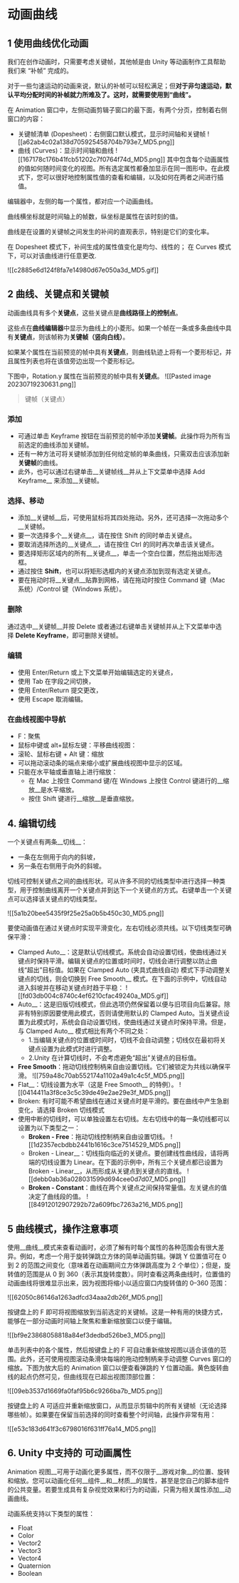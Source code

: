 # 动画曲线
## 1 使用曲线优化动画

我们在创作动画时，只需要考虑关键帧，其他帧是由 Unity 等动画制作工具帮助我们来 “补帧” 完成的。

对于一些匀速运动的动画来说，默认的补帧可以轻松满足；但**对于非匀速运动，默认平均分配时间的补帧就力所难及了。这时，就需要使用到“曲线”。**

在 Animation 窗口中，左侧动画剪辑子窗口的最下面，有两个分页，控制着右侧窗口的内容：

- 关键帧清单 (Dopesheet)：右侧窗口默认模式，显示时间轴和关键帧 ![[a62ab4c02a138d705925458704b793e7_MD5.png]]
- 曲线 (Curves)：显示时间轴和曲线 ![[167178c176b41fcb51202c7f0764f74d_MD5.png]] 其中包含每个动画属性的值如何随时间变化的视图。所有选定属性都叠加显示在同一图形中。在此模式下，您可以很好地控制属性值的查看和编辑，以及如何在两者之间进行插值。

编辑器中，左侧的每一个属性，都对应一个动画曲线。

曲线横坐标就是时间轴上的帧数，纵坐标是属性在该时刻的值。

曲线是在设置的关键帧之间发生的补间的直观表示，特别是它们的变化率。

在 Dopesheet 模式下，补间生成的属性值变化是均匀、线性的；
在 Curves 模式下，可以对该曲线进行任意更改.

![[c2885e6d124f8fa7e14980d67e050a3d_MD5.gif]]

## 2 曲线、关键点和关键帧

动画曲线具有多个**关键点**，这些关键点是**曲线路径上的控制点**。

这些点在**曲线编辑器**中显示为曲线上的小菱形。如果一个帧在一条或多条曲线中具有**关键点**，则该帧称为**关键帧（竖向白线）**。

如果某个属性在当前预览的帧中具有**关键点**，则曲线轨迹上将有一个菱形标记，并且属性列表也将在该值旁边出现一个菱形标记。

下图中，Rotation.y 属性在当前预览的帧中具有**关键点**。
![[Pasted image 20230719230631.png]]
>键帧（关键点）

### 添加

- 可通过单击 Keyframe 按钮在当前预览的帧中添加**关键帧**。此操作将为所有当前选定的曲线添加关键帧。
- 还有一种方法可将关键帧添加到任何给定帧的单条曲线，只需双击应该添加新**关键帧**的曲线。
- 此外，也可以通过右键单击__关键帧线__并从上下文菜单中选择 Add Keyframe__ 来添加__关键帧。

### [](https://gitee.com/chutianshu1981/AwesomeUnityTutorial/blob/main/%E5%9B%BE%E5%BD%A2-%E6%8A%80%E6%9C%AF%E7%BE%8E%E5%B7%A5%E7%9B%B8%E5%85%B3/19-Unity%E4%B8%AD%E7%9A%84%E5%8A%A8%E7%94%BB%E6%9B%B2%E7%BA%BF.md#%E9%80%89%E6%8B%A9%E7%A7%BB%E5%8A%A8)选择、移动

- 添加__关键帧__后，可使用鼠标将其四处拖动。另外，还可选择一次拖动多个__关键帧。
- 要一次选择多个__关键点__，请在按住 Shift 的同时单击关键点。
- 要取消选择所选的__关键点__，请在按住 Ctrl 的同时再次单击该关键点。
- 要选择矩形区域内的所有__关键点__，单击一个空白位置，然后拖出矩形选框。
- 通过按住 **Shift**，也可以将矩形选框内的关键点添加到现有选定关键点。
- 要在拖动时将__关键点__贴靠到网格，请在拖动时按住 Command 键（Mac 系统）/Control 键（Windows 系统）。

### [](https://gitee.com/chutianshu1981/AwesomeUnityTutorial/blob/main/%E5%9B%BE%E5%BD%A2-%E6%8A%80%E6%9C%AF%E7%BE%8E%E5%B7%A5%E7%9B%B8%E5%85%B3/19-Unity%E4%B8%AD%E7%9A%84%E5%8A%A8%E7%94%BB%E6%9B%B2%E7%BA%BF.md#%E5%88%A0%E9%99%A4)删除

通过选中__关键帧__并按 Delete 或者通过右键单击关键帧并从上下文菜单中选择 **Delete Keyframe**，即可删除关键帧。

### [](https://gitee.com/chutianshu1981/AwesomeUnityTutorial/blob/main/%E5%9B%BE%E5%BD%A2-%E6%8A%80%E6%9C%AF%E7%BE%8E%E5%B7%A5%E7%9B%B8%E5%85%B3/19-Unity%E4%B8%AD%E7%9A%84%E5%8A%A8%E7%94%BB%E6%9B%B2%E7%BA%BF.md#%E7%BC%96%E8%BE%91)编辑

- 使用 Enter/Return 或上下文菜单开始编辑选定的关键点，
- 使用 Tab 在字段之间切换，
- 使用 Enter/Return 提交更改，
- 使用 Escape 取消编辑。

### [](https://gitee.com/chutianshu1981/AwesomeUnityTutorial/blob/main/%E5%9B%BE%E5%BD%A2-%E6%8A%80%E6%9C%AF%E7%BE%8E%E5%B7%A5%E7%9B%B8%E5%85%B3/19-Unity%E4%B8%AD%E7%9A%84%E5%8A%A8%E7%94%BB%E6%9B%B2%E7%BA%BF.md#%E5%9C%A8%E6%9B%B2%E7%BA%BF%E8%A7%86%E5%9B%BE%E4%B8%AD%E5%AF%BC%E8%88%AA)在曲线视图中导航

- F：聚焦
- 鼠标中键或 alt+鼠标左键：平移曲线视图：
- 滚轮、鼠标右键 + Alt 键：缩放
- 可以拖动滚动条的端点来缩小或扩展曲线视图中显示的区域。
- 只能在水平轴或垂直轴上进行缩放：
    - 在 Mac 上按住 Command 键/在 Windows 上按住 Control 键进行的__缩放__是水平缩放。
    - 按住 Shift 键进行__缩放__是垂直缩放。

## [](https://gitee.com/chutianshu1981/AwesomeUnityTutorial/blob/main/%E5%9B%BE%E5%BD%A2-%E6%8A%80%E6%9C%AF%E7%BE%8E%E5%B7%A5%E7%9B%B8%E5%85%B3/19-Unity%E4%B8%AD%E7%9A%84%E5%8A%A8%E7%94%BB%E6%9B%B2%E7%BA%BF.md#4-%E7%BC%96%E8%BE%91%E5%88%87%E7%BA%BF)4. 编辑切线

一个关键点有两条__切线__：

- 一条在左侧用于向内的斜坡，
- 另一条在右侧用于向外的斜坡。

切线可控制关键点之间的曲线形状。可从许多不同的切线类型中进行选择一种类型，用于控制曲线离开一个关键点并到达下一个关键点的方式。右键单击一个关键点可以选择该关键点的切线类型。

![[5a1b20bee5435f9f25e25a0b5b450c30_MD5.png]]

要使动画值在通过关键点时实现平滑变化，左右切线必须共线。以下切线类型可确保平滑：

- Clamped Auto__：这是默认切线模式。系统会自动设置切线，使曲线通过关键点时保持平滑。编辑关键点的位置或时间时，切线会进行调整以防止曲线“超出”目标值。如果在 Clamped Auto (夹具式曲线自动) 模式下手动调整关键点的切线，则会切换到 Free Smooth__ 模式。在下面的示例中，切线自动进入斜坡并在移动关键点时趋于平稳： ![[fd03db004c8740c4ef6210cfac49240a_MD5.gif]]
- Auto__：这是旧版切线模式，但此选项仍然保留着以便与旧项目向后兼容。除非有特别原因要使用此模式，否则请使用默认的 Clamped Auto。当关键点设置为此模式时，系统会自动设置切线，使曲线通过关键点时保持平滑。但是，与 Clamped Auto__ 模式相比有两个不同之处：
    - 1.当编辑关键点的位置或时间时，切线不会自动调整；切线仅在最初将关键点设置为此模式时进行调整。
    - 2.Unity 在计算切线时，不会考虑避免“超出”关键点的目标值。
- **Free Smooth**：拖动切线控制柄来自由设置切线。它们被锁定为共线以确保平滑。 ![[759a48c70ab552174a1102a49a1c4c5f_MD5.png]]
- Flat__：切线设置为水平（这是 Free Smooth__ 的特例）。 ![[0414411a3f8ce3c5c39de49e2ae29e3f_MD5.png]]
- Broken: 有时可能不希望曲线在通过关键点时是平滑的。要在曲线中产生急剧变化，请选择 Broken 切线模式
- 使用中断的切线时，可以单独设置左右切线。左右切线中的每一条切线都可以设置为以下类型之一：
    - **Broken - Free**：拖动切线控制柄来自由设置切线。 ![[1d2357ecbdbb2441b1616c3ce7514529_MD5.png]]
    - Broken - Linear__：切线指向临近的关键点。要创建线性曲线段，请将两端的切线设置为 Linear。在下面的示例中，所有三个关键点都已设置为 Broken - Linear__，从而形成从关键点到关键点的直线。 ![[debb0ab36a028031599d694cee0d7d07_MD5.png]]
    - **Broken - Constant**：曲线在两个关键点之间保持常量值。左关键点的值决定了曲线段的值。 ![[84912012907292b72a609fbc7263a216_MD5.png]]

## 5 曲线模式，操作注意事项

使用__曲线__模式来查看动画时，必须了解有时每个属性的各种范围会有很大差异。例如，考虑一个用于旋转弹跳立方体的简单动画剪辑。弹跳 Y 位置值可在 0 到 2 的范围之间变化（意味着在动画期间立方体弹跳高度为 2 个单位）；但是，旋转值的范围是从 0 到 360（表示其旋转度数）。同时查看这两条曲线时，位置值的动画曲线将很难显示出来，因为视图将缩小以适应窗口内旋转值的 0–360 范围：

![[62050c86146a1263adfcd34aaa2db26f_MD5.png]]

按键盘上的 F 即可将视图缩放到当前选定的关键帧。这是一种有用的快捷方式，能够在一部分动画时间轴上聚焦和重新缩放窗口以便于编辑。

![[bf9e23868058818a84ef3dedbd526be3_MD5.png]]

单击列表中的各个属性，然后按键盘上的 F 可自动重新缩放视图以适合该值的范围。此外，还可使用视图滚动条滑块每端的拖动控制柄来手动调整 Curves 窗口的缩放。下图为放大后的 Animation 窗口以便查看弹跳的 Y 位置动画。黄色旋转曲线的起点仍然可见，但曲线现在已超出视图顶部位置：

![[09eb3537d1669fa0faf95b6c9266ba7b_MD5.png]]

按键盘上的 A 可适应并重新缩放窗口，从而显示剪辑中的所有关键帧（无论选择哪些帧）。如果要在保留当前选择的同时查看整个时间轴，此操作非常有用：

![[e53c183d641f3c6798016f631ff76a14_MD5.png]]

## [](https://gitee.com/chutianshu1981/AwesomeUnityTutorial/blob/main/%E5%9B%BE%E5%BD%A2-%E6%8A%80%E6%9C%AF%E7%BE%8E%E5%B7%A5%E7%9B%B8%E5%85%B3/19-Unity%E4%B8%AD%E7%9A%84%E5%8A%A8%E7%94%BB%E6%9B%B2%E7%BA%BF.md#6-unity-%E4%B8%AD%E6%94%AF%E6%8C%81%E7%9A%84-%E5%8F%AF%E5%8A%A8%E7%94%BB%E5%B1%9E%E6%80%A7)6. Unity 中支持的 可动画属性

Animation 视图__可用于动画化更多属性，而不仅限于__游戏对象__的位置、旋转和缩放。您可以动画化任何__组件__和__材质__的属性，甚至是您自己的脚本组件的公共变量。若要生成具有复杂视觉效果和行为的动画，只需为相关属性添加__动画曲线。

动画系统支持以下类型的属性：

- Float
- Color
- Vector2
- Vector3
- Vector4
- Quaternion
- Boolean